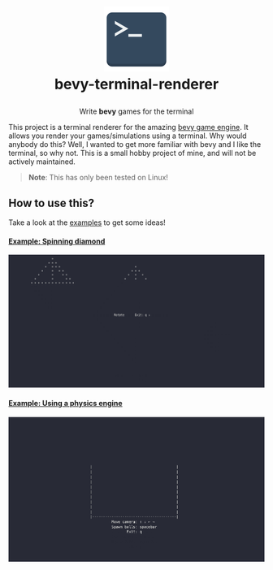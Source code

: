 <h1>
  <p align="center">
    <a href="https://github.com/gbbirkisson/bevy-terminal-renderer">
      <img src="logo.png" alt="Logo" height="128">
    </a>
    <br>bevy-terminal-renderer
  </p>
</h1>

<p align="center">
  Write <b>bevy</b> games for the terminal
</p>

This project is a terminal renderer for the amazing [bevy game engine](https://bevyengine.org/). It allows you render your games/simulations using a terminal. Why would anybody do this? Well, I wanted to get more familiar with bevy and I like the terminal, so why not. This is a small hobby project of mine, and will not be actively maintained.

> **Note**: This has only been tested on Linux!

## How to use this?

Take a look at the [examples](./examples) to get some ideas!

#### [Example: Spinning diamond](./examples/spinning-diamond)

<a href="https://github.com/gbbirkisson/bevy-terminal-renderer/tree/main/examples/spinning-diamond"><img src="https://raw.githubusercontent.com/gbbirkisson/bevy-terminal-renderer/main/examples/spinning-diamond/demo.gif"></a>

#### [Example: Using a physics engine](./examples/physics-balls)

<a href="https://github.com/gbbirkisson/bevy-terminal-renderer/tree/main/examples/physics-balls"><img src="https://raw.githubusercontent.com/gbbirkisson/bevy-terminal-renderer/main/examples/physics-balls/demo.gif"></a>
